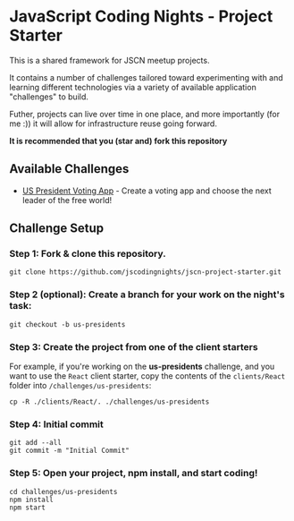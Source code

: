 # JavaScript Coding Nights - Project Starter

This is a shared framework for JSCN meetup projects.  

It contains a number of challenges tailored toward experimenting with and learning different technologies via a variety of available application "challenges" to build.

Futher, projects can live over time in one place, and more importantly (for me :)) it will allow for infrastructure reuse going forward.

**It is recommended that you (star and) fork this repository**

## Available Challenges

* [US President Voting App](/challenges/us-presidents.md) - Create a voting app and choose the next leader of the free world!


## Challenge Setup

### Step 1: Fork & clone this repository.

```
git clone https://github.com/jscodingnights/jscn-project-starter.git
```

### Step 2 (optional): Create a branch for your work on the night's task:

```
git checkout -b us-presidents
```

### Step 3: Create the project from one of the client starters

For example, if you're working on the **us-presidents** challenge, and you want to use the `React` client starter, copy the contents of the `clients/React` folder into `/challenges/us-presidents`:

```
cp -R ./clients/React/. ./challenges/us-presidents
```

### Step 4: Initial commit

```
git add --all
git commit -m "Initial Commit"
```

### Step 5: Open your project, npm install, and start coding!

```
cd challenges/us-presidents
npm install
npm start
```
